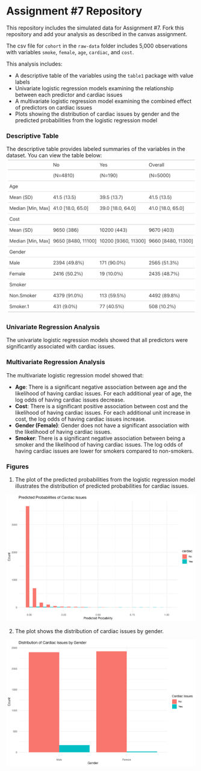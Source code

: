# Assignment #7 Repository

This repository includes the simulated data for Assignment #7. Fork this repository and add your analysis as described in the canvas assignment.

The csv file for `cohort` in the `raw-data` folder includes 5,000 observations with variables `smoke`, `female`, `age`, `cardiac`, and `cost`.


This analysis includes:
- A descriptive table of the variables using the `table1` package with value labels
- Univariate logistic regression models examining the relationship between each predictor and cardiac issues
- A multivariate logistic regression model examining the combined effect of predictors on cardiac issues
- Plots showing the distribution of cardiac issues by gender and the predicted probabilities from the logistic regression model

### Descriptive Table
The descriptive table provides labeled summaries of the variables in the dataset.  You can view the table below:
![Summary Table](summary_table.png)

### Univariate Regression Analysis
The univariate logistic regression models showed that all predictors were significantly associated with cardiac issues. 

### Multivariate Regression Analysis
The multivariate logistic regression model showed that:
- **Age**: There is a significant negative association between age and the likelihood of having cardiac issues. For each additional year of age, the log odds of having cardiac issues decrease.
- **Cost**: There is a significant positive association between cost and the likelihood of having cardiac issues. For each additional unit increase in cost, the log odds of having cardiac issues increase.
- **Gender (Female)**: Gender does not have a significant association with the likelihood of having cardiac issues.
- **Smoker**: There is a significant negative association between being a smoker and the likelihood of having cardiac issues. The log odds of having cardiac issues are lower for smokers compared to non-smokers.

### Figures
1. The plot of the predicted probabilities from the logistic regression model illustrates the distribution of predicted probabilities for cardiac issues.

![Predicted Probabilities Plot](predicted_probabilities_plot.png)

2. The plot shows the distribution of cardiac issues by gender.

![Gender and Cardiac Issues Plot](gender_cardiac_plot.png)